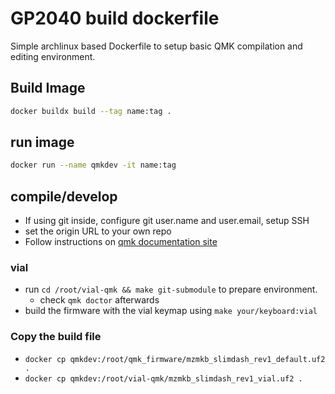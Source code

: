# GP2040 build dockerfile

Simple archlinux based Dockerfile to setup basic QMK compilation and editing environment.

## Build Image

~~~bash
docker buildx build --tag name:tag .
~~~

## run image

~~~bash
docker run --name qmkdev -it name:tag
~~~

## compile/develop

* If using git inside, configure git user.name and user.email, setup SSH
* set the origin URL to your own repo
* Follow instructions on [qmk documentation site](doc.qmk.fm)

### vial

* run `cd /root/vial-qmk && make git-submodule` to prepare environment.
  * check `qmk doctor` afterwards
* build the firmware with the vial keymap using `make your/keyboard:vial`

### Copy the build file

* `docker cp qmkdev:/root/qmk_firmware/mzmkb_slimdash_rev1_default.uf2 .`
* `docker cp qmkdev:/root/vial-qmk/mzmkb_slimdash_rev1_vial.uf2 .`
